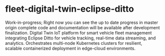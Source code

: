 # fleet-digital-twin-eclipse-ditto
Work-in-progress; 
Right now you can see the up to date progress in master origin
complete code and documentation will be available after development finalization.
Digital Twin IoT platform for smart vehicle fleet management integrating Eclipse Ditto for vehicle tracking, real-time data streaming, and analytics. Orchestrates multi-node Kubernetes clusters for resilient, scalable containerized deployment in edge-cloud environments.
